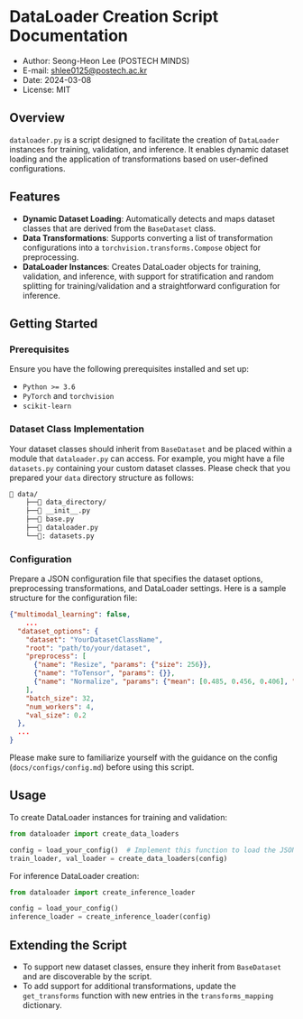 # DataLoader Creation Script Documentation
- Author: Seong-Heon Lee (POSTECH MINDS)
- E-mail: shlee0125@postech.ac.kr
- Date: 2024-03-08
- License: MIT

## Overview

`dataloader.py` is a script designed to facilitate the creation of `DataLoader` instances for training, validation, and inference. 
It enables dynamic dataset loading and the application of transformations based on user-defined configurations.

## Features

- **Dynamic Dataset Loading**: Automatically detects and maps dataset classes that are derived from the `BaseDataset` class.
- **Data Transformations**: Supports converting a list of transformation configurations into a `torchvision.transforms.Compose` object for preprocessing.
- **DataLoader Instances**: Creates DataLoader objects for training, validation, and inference, with support for stratification and random splitting for training/validation and a straightforward configuration for inference.

## Getting Started

### Prerequisites

Ensure you have the following prerequisites installed and set up:

- `Python >= 3.6`
- `PyTorch` and `torchvision`
- `scikit-learn`

### Dataset Class Implementation

Your dataset classes should inherit from `BaseDataset` and be placed within a module that `dataloader.py` can access. 
For example, you might have a file `datasets.py` containing your custom dataset classes.
Please check that you prepared your `data` directory structure as follows:


```bash
📁 data/
    ├──📁 data_directory/
    ├──📄 __init__.py
    ├──📄 base.py
    ├──📄 dataloader.py
    └──📄: datasets.py
```


### Configuration

Prepare a JSON configuration file that specifies the dataset options, preprocessing transformations, and DataLoader settings.
Here is a sample structure for the configuration file:

```json
{"multimodal_learning": false,
    ...
  "dataset_options": {
    "dataset": "YourDatasetClassName",
    "root": "path/to/your/dataset",
    "preprocess": [
      {"name": "Resize", "params": {"size": 256}},
      {"name": "ToTensor", "params": {}},
      {"name": "Normalize", "params": {"mean": [0.485, 0.456, 0.406], "std": [0.229, 0.224, 0.225]}}
    ],
    "batch_size": 32,
    "num_workers": 4,
    "val_size": 0.2
  },
  ...
}
```
Please make sure to familiarize yourself with the guidance on the config (`docs/configs/config.md`) before using this script.


## Usage

To create DataLoader instances for training and validation:

```python
from dataloader import create_data_loaders

config = load_your_config()  # Implement this function to load the JSON config
train_loader, val_loader = create_data_loaders(config)
```

For inference DataLoader creation:
```python
from dataloader import create_inference_loader

config = load_your_config()  
inference_loader = create_inference_loader(config)
```

## Extending the Script

- To support new dataset classes, ensure they inherit from `BaseDataset` and are discoverable by the script.
- To add support for additional transformations, update the `get_transforms` function with new entries in the `transforms_mapping` dictionary.

